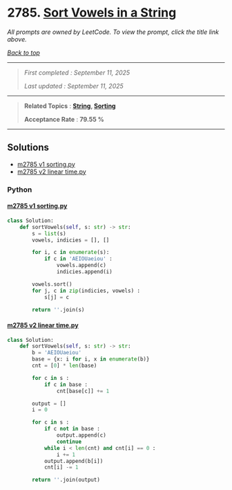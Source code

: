 # 2785. [Sort Vowels in a String](<https://leetcode.com/problems/sort-vowels-in-a-string>)

*All prompts are owned by LeetCode. To view the prompt, click the title link above.*

*[Back to top](<../README.md>)*

------

> *First completed : September 11, 2025*
>
> *Last updated : September 11, 2025*

------

> **Related Topics** : **[String](<by_topic/String.md>), [Sorting](<by_topic/Sorting.md>)**
>
> **Acceptance Rate** : **79.55 %**

------

## Solutions

- [m2785 v1 sorting.py](<../my-submissions/m2785 v1 sorting.py>)
- [m2785 v2 linear time.py](<../my-submissions/m2785 v2 linear time.py>)
### Python
#### [m2785 v1 sorting.py](<../my-submissions/m2785 v1 sorting.py>)
```Python
class Solution:
    def sortVowels(self, s: str) -> str:
        s = list(s)
        vowels, indicies = [], []

        for i, c in enumerate(s):
            if c in 'AEIOUaeiou' :
                vowels.append(c)
                indicies.append(i)

        vowels.sort()
        for j, c in zip(indicies, vowels) :
            s[j] = c

        return ''.join(s)
```

#### [m2785 v2 linear time.py](<../my-submissions/m2785 v2 linear time.py>)
```Python
class Solution:
    def sortVowels(self, s: str) -> str:
        b = 'AEIOUaeiou'
        base = {x: i for i, x in enumerate(b)}
        cnt = [0] * len(base)

        for c in s :
            if c in base :
                cnt[base[c]] += 1

        output = []
        i = 0

        for c in s :
            if c not in base :
                output.append(c)
                continue
            while i < len(cnt) and cnt[i] == 0 :
                i += 1
            output.append(b[i])
            cnt[i] -= 1

        return ''.join(output)
```

